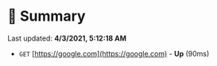# 📖 Summary
Last updated: **4/3/2021, 5:12:18 AM**

- `GET` [https://google.com](https://google.com) - **Up** (90ms)
